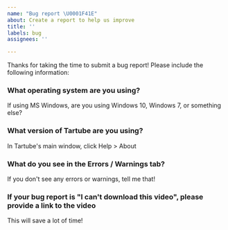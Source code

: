 ```yaml
---
name: "Bug report \U0001F41E"
about: Create a report to help us improve
title: ''
labels: bug
assignees: ''

---
```


Thanks for taking the time to submit a bug report! Please include the following information:

### What operating system are you using?
If using MS Windows, are you using Windows 10, Windows 7, or something else?

### What version of Tartube are you using?
In Tartube's main window, click Help > About

### What do you see in the Errors / Warnings tab?
If you don't see any errors or warnings, tell me that!

### If your bug report is "I can't download this video", please provide a link to the video
This will save a lot of time!
